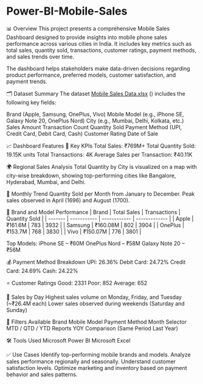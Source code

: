# Power-BI-Mobile-Sales

📊 Overview
This project presents a comprehensive Mobile Sales Dashboard designed to provide insights into mobile phone sales performance across various cities in India. It includes key metrics such as total sales, quantity sold, transactions, customer ratings, payment methods, and sales trends over time.

The dashboard helps stakeholders make data-driven decisions regarding product performance, preferred models, customer satisfaction, and payment trends.

🗂️ Dataset Summary
The dataset [Mobile Sales Data.xlsx](https://github.com/user-attachments/files/20836674/Mobile.Sales.Data.xlsx)
() includes the following key fields:

Brand (Apple, Samsung, OnePlus, Vivo)
Mobile Model (e.g., iPhone SE, Galaxy Note 20, OnePlus Nord)
City (e.g., Mumbai, Delhi, Kolkata, etc.)
Sales Amount
Transaction Count
Quantity Sold
Payment Method (UPI, Credit Card, Debit Card, Cash)
Customer Rating
Date of Sale

📈 Dashboard Features
🔹 Key KPIs
Total Sales: ₹769M+
Total Quantity Sold: 19.15K units
Total Transactions: 4K
Average Sales per Transaction: ₹40.11K

🌍 Regional Sales Analysis
Total Quantity by City is visualized on a map with city-wise breakdown, showing top-performing cities like Bangalore, Hyderabad, Mumbai, and Delhi.

📆 Monthly Trend
Quantity Sold per Month from January to December.
Peak sales observed in April (1696) and August (1700).

📱 Brand and Model Performance
| Brand   | Total Sales | Transactions | Quantity Sold |
| ------- | ----------- | ------------ | ------------- |
| Apple   | ₹161.6M     | 783          | 3932          |
| Samsung | ₹160.08M    | 802          | 3904          |
| OnePlus | ₹153.7M     | 768          | 3830          |
| Vivo    | ₹150.07M    | 776          | 3801          |



Top Models:
iPhone SE – ₹60M
OnePlus Nord – ₹58M
Galaxy Note 20 – ₹56M

💰 Payment Method Breakdown
UPI: 26.36%
Debit Card: 24.72%
Credit Card: 24.69%
Cash: 24.22%

⭐ Customer Ratings
Good: 2331
Poor: 852
Average: 652

📅 Sales by Day
Highest sales volume on Monday, Friday, and Tuesday (~₹26.4M each)
Lower sales observed during weekends (Saturday and Sunday)

🧩 Filters Available
Brand
Mobile Model
Payment Method
Month Selector
MTD / QTD / YTD Reports
YOY Comparison (Same Period Last Year)

🛠 Tools Used
Microsoft Power BI
Microsoft Excel

✅ Use Cases
Identify top-performing mobile brands and models.
Analyze sales performance regionally and seasonally.
Understand customer satisfaction levels.
Optimize marketing and inventory based on payment behavior and sales patterns.
